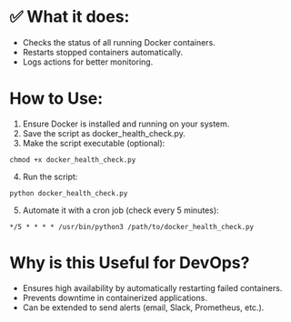 # ✅ What it does:
* Checks the status of all running Docker containers.
* Restarts stopped containers automatically.
* Logs actions for better monitoring.

# How to Use:
1. Ensure Docker is installed and running on your system.
2. Save the script as docker_health_check.py.
3. Make the script executable (optional):
```
chmod +x docker_health_check.py
```
4. Run the script:
```
python docker_health_check.py
```
5. Automate it with a cron job (check every 5 minutes):
```
*/5 * * * * /usr/bin/python3 /path/to/docker_health_check.py
```
# Why is this Useful for DevOps?
* Ensures high availability by automatically restarting failed containers.
* Prevents downtime in containerized applications.
* Can be extended to send alerts (email, Slack, Prometheus, etc.).